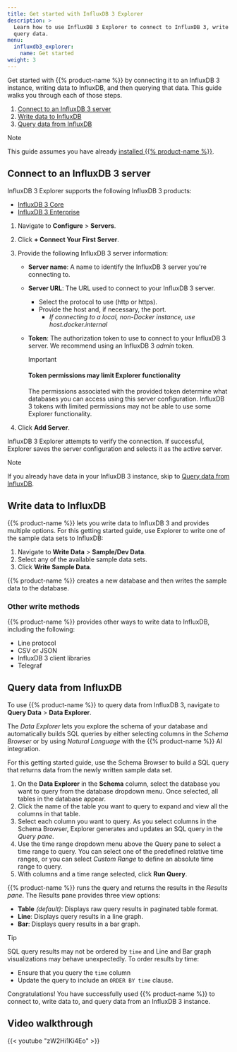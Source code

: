 ```yaml
---
title: Get started with InfluxDB 3 Explorer
description: >
  Learn how to use InfluxDB 3 Explorer to connect to InfluxDB 3, write data, and
  query data.
menu:
  influxdb3_explorer:
    name: Get started
weight: 3
---
```


Get started with {{% product-name %}} by connecting it to an InfluxDB 3 instance,
writing data to InfluxDB, and then querying that data. This guide walks you
through each of those steps.

1. [Connect to an InfluxDB 3 server](#connect-to-an-influxdb-3-server)
2. [Write data to InfluxDB](#write-data-to-influxdb)
3. [Query data from InfluxDB](#query-data-from-influxdb)

> [!Note]
> This guide assumes you have already [installed {{% product-name %}}](/influxdb3/explorer/install/).

## Connect to an InfluxDB 3 server

InfluxDB 3 Explorer supports the following InfluxDB 3 products:

- [InfluxDB 3 Core](/influxdb3/core/)
- [InfluxDB 3 Enterprise](/influxdb3/enterprise/)

1.  Navigate to **Configure** > **Servers**.
2.  Click **+ Connect Your First Server**.
3.  Provide the following InfluxDB 3 server information:

    - **Server name**: A name to identify the InfluxDB 3 server you're connecting to.
    - **Server URL**: The URL used to connect to your InfluxDB 3 server.
      - Select the protocol to use (http or https).
      - Provide the host and, if necessary, the port.
        - _If connecting to a local, non-Docker instance, use host.docker.internal_
    - **Token**: The authorization token to use to connect to your InfluxDB 3 server.
      We recommend using an InfluxDB 3 _admin_ token.
      
      > [!Important]
      > #### Token permissions may limit Explorer functionality
      >
      > The permissions associated with the provided token determine what
      > databases you can access using this server configuration. InfluxDB 3
      > tokens with limited permissions may not be able to use some Explorer
      > functionality.

4.  Click **Add Server**.

InfluxDB 3 Explorer attempts to verify the connection. If successful, Explorer
saves the server configuration and selects it as the active server.

> [!Note]
> If you already have data in your InfluxDB 3 instance, skip to
> [Query data from InfluxDB](#query-data-from-influxdb).

## Write data to InfluxDB

{{% product-name %}} lets you write data to InfluxDB 3 and provides multiple
options. For this getting started guide, use Explorer to write one of the
sample data sets to InfluxDB:

1. Navigate to **Write Data** > **Sample/Dev Data**.
2. Select any of the available sample data sets.
3. Click **Write Sample Data**.

{{% product-name %}} creates a new database and then writes the sample data to
the database.

### Other write methods

{{% product-name %}} provides other ways to write data to InfluxDB, including
the following:

- Line protocol
- CSV or JSON
- InfluxDB 3 client libraries
- Telegraf

## Query data from InfluxDB

To use {{% product-name %}} to query data from InfluxDB 3, navigate to
**Query Data** > **Data Explorer**.

The _Data Explorer_ lets you explore the
schema of your database and automatically builds SQL queries by either
selecting columns in the _Schema Browser_ or by using _Natural Language_ with
the {{% product-name %}} AI integration.

For this getting started guide, use the Schema Browser to build a SQL query
that returns data from the newly written sample data set.

1.  On the **Data Explorer** in the **Schema** column, select the database you
    want to query from the database dropdown menu.
    Once selected, all tables in the database appear.
2.  Click the name of the table you want to query to expand and view all the
    columns in that table.
3.  Select each column you want to query.
    As you select columns in the Schema Browser, Explorer generates and updates
    an SQL query in the _Query pane_.
4.  Use the time range dropdown menu above the Query pane to select a time range
    to query. You can select one of the predefined relative time ranges, or you
    can select _Custom Range_ to define an absolute time range to query.
5.  With columns and a time range selected, click **Run Query**.

{{% product-name %}} runs the query and returns the results in the _Results pane_.
The Results pane provides three view options:

- **Table** _(default)_: Displays raw query results in paginated table format.
- **Line**: Displays query results in a line graph.
- **Bar**: Displays query results in a bar graph.

> [!Tip]
> SQL query results may not be ordered by `time` and Line and Bar graph
> visualizations may behave unexpectedly. To order results by time:
>
> - Ensure that you query the `time` column
> - Update the query to include an `ORDER BY time` clause.

Congratulations! You have successfully used {{% product-name %}} to connect to,
write data to, and query data from an InfluxDB 3 instance.

## Video walkthrough

{{< youtube "zW2Hi1Ki4Eo" >}}

<!-- 
## Next steps

TO-DO: Provide links to deeper content as we release it
-->

